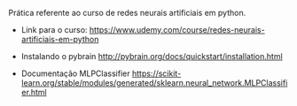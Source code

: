 Prática referente ao curso de redes neurais artificiais em python.

- Link para o curso:
https://www.udemy.com/course/redes-neurais-artificiais-em-python

- Instalando o pybrain
http://pybrain.org/docs/quickstart/installation.html

- Documentação MLPClassifier
https://scikit-learn.org/stable/modules/generated/sklearn.neural_network.MLPClassifier.html